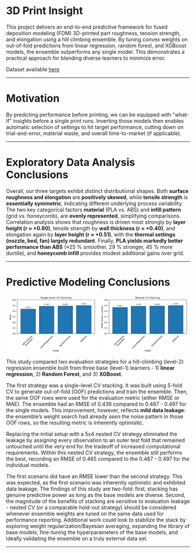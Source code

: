 # 3D Print Insight

This project delivers an end-to-end predictive framework for fused deposition modeling (FDM) 3D-printed part roughness, tension strength, and elongation using a hill climbing ensemble. By tuning convex weights on out-of-fold predictions from linear regression, random forest, and XGBoost models, the ensemble outperforms any single model. This demonstrates a practical approach for blending diverse learners to minimize error.

Dataset available [here](https://www.kaggle.com/datasets/afumetto/3dprinter?select=data.csv)

***

# Motivation

By predicting performance before printing, we can be equipped with "what-if" insights before a single print runs. Inverting those models then enables automatic selection of settings to hit target performance, cutting down on trial-and-error, material waste, and overall time-to-market (if applicable).

***

# Exploratory Data Analysis Conclusions

Overall, our three targets exhibit distinct distributional shapes. Both **surface roughness and elongation** are **positively skewed**, while **tensile strength** is **essentially symmetric**, indicating different underlying process variability. The two key categorical factors **material** (PLA vs. ABS) and **infill pattern** (grid vs. honeycomb), are **evenly represented**, simplifying comparisons. Correlation analysis shows that roughness is driven most strongly by **layer height (r $\approx$ +0.80)**, tensile strength by **wall thickness (r $\approx$ +0.40)**, and elongation again by **layer height (r $\approx$ +0.51)**, with the **thermal settings (nozzle, bed, fan) largely redundant**. Finally, **PLA yields markedly better performance than ABS** ($\approx$25 % smoother, 29 % stronger, 45 % more ductile), and **honeycomb infill** provides modest additional gains over grid.

***

# Predictive Modeling Conclusions

<div style="display:flex; justify-content:center; width:100%;">
  <img
    src="https://github.com/michael-whiteman/3d-print-insight/blob/main/results/hill_climbing_strategy_1.png"
    style="width:48%; margin-right:2%;"
  />
  <img
    src="https://github.com/michael-whiteman/3d-print-insight/blob/main/results/hill_climbing_strategy_2.png"
    style="width:48%;"
  />
</div>

This study compared two evaluation strategies for a hill-climbing (level-2) regression ensemble built from three base (level-1) learners - 1) **linear regression**, 2) **Random Forest**, and 3) **XGBoost**.  

  The first strategy was a single-level CV stacking. It was built using 5-fold CV to generate out-of-fold (OOF) predictions and train the ensemble. Then, the same OOF rows were used for the evaluation metric (either RMSE or MAE). The ensemble had an RMSE of 0.436 compared to 0.487 - 0.497 for the single models. This improvement, however, reflects **mild data leakage**: the ensemble’s weight search had already *seen* the noise pattern in those OOF rows, so the resulting metric is inherently optimistic.  

  Replacing the initial setup with a 5x4 nested CV strategy eliminated the leakage by assigning every observation to an outer test fold that remained untouched until the very end for the tradeoff of increased computational requirements. Within this nested CV strategy, the ensemble still performs the best, recording an RMSE of 0.465 compared to the 0.487 - 0.497 for the individual models.

  The first scenario did have an RMSE lower than the second strategy. This was expected, as the first scenario was inherently optimistic and exhibited data leakage. The findings of this study are two-fold: first, stacking has genuine predictive power as long as the base models are diverse. Second, the magnitude of the benefits of stacking are sensitive to evaluation leakage - nested CV (or a comparable hold-out strategy) should be considered whenever ensemble weights are tuned on the same data used for performance reporting. Additional work could look to stabilize the stack by exploring weight regularization/Bayesian averaging, expanding the library of base models, fine-tuning the hyperparameters of the base models, and ideally validating the ensemble on a truly external data set.

***
